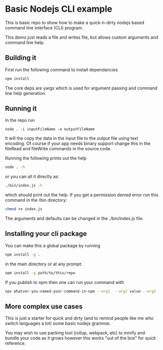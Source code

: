 # Basic Nodejs CLI example

This is basic repo to show how to make a quick-n-dirty nodejs based command line interface (CLI) program.

This demo just reads a file and writes file, but allows custom arguments and command line help.

## Building it
First run the following command to install dependancies

```javascript
npm install
````

The core deps are yargs which is used for argument passing and command line help generation.

## Running it

In the repo run
```
node . -i inputFileName -o outputFileName
```
It will the copy the data in the input file to the output file using text encoding.   Of course if your app needs binary support change this in the fileRead and fileWrite commands in the source code.

Running the following prints out the help
```bash
node . -h
```

or you can all it directly as:
```bash
./bin/index.js -h
``` 

which should print out the help.  If you get a permission denied error run this command in the /bin directory:

```bash
chmod +x index.js
```

The arguments and defaults can be changed in the ./bin/index.js file.

## Installing your cli package
You can make this a global package by running
```bash
npm install -g . 
```
in the main directory or at any prompt:
```bash
npm install -g path/to/this/repo
```

If you publish to npm then one can run your command with
```bash
npx whatver-you-named-your-command-in-npm --arg1  --arg2 value --arg3
```


##  More complex use cases
This is just a starter for quick and dirty (and to remind people like me who switch languages a lot) some basic nodejs grammar.

You may wish to use packing tool (rollup, webpack, etc) to minify and bundle your code as it grows however this works "out of the box" for quick reference.

